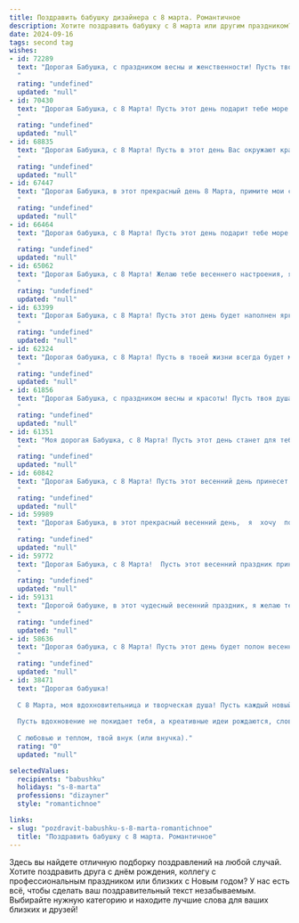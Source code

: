 ```yaml
---
title: Поздравить бабушку дизайнера с 8 марта. Романтичное
description: Хотите поздравить бабушку с 8 марта или другим праздником? Наш ИИ создаст незабываемое поздравление, а вы обязательно выделитесь среди других.  
date: 2024-09-16
tags: second tag
wishes:
- id: 72289
  text: "Дорогая Бабушка, с праздником весны и женственности! Пусть твоя душа, словно весенний цветок, расцветает яркими красками, а вдохновение дизайнера не иссякает, рождая новые шедевры красоты.  Счастья тебе, тепла, любви и безграничной радости!
  "
  rating: "undefined"
  updated: "null"
- id: 70430
  text: "Дорогая Бабушка, с 8 Марта! Пусть этот день подарит тебе море нежности, как весенние цветы, и вдохновения, которое ты так любишь в своей работе дизайнера. Пусть твой талант и креативность расцветают с новой силой!
  "
  rating: "undefined"
  updated: "null"
- id: 68835
  text: "Дорогая Бабушка, с 8 Марта! Пусть в этот день Вас окружают красота и вдохновение, как будто Вы снова юная и талантливая художница, только начинающая свой творческий путь. Пусть Ваши руки, которые так искусно создают прекрасные дизайны, будут наполнены теплом, заботой и любовью. Желаю Вам ярких цветов в жизни, как на Ваших картинах!
  "
  rating: "undefined"
  updated: "null"
- id: 67447
  text: "Дорогая Бабушка, в этот прекрасный день 8 Марта, примите мои самые искренние поздравления! Пусть ваша душа, словно нежная весенняя роза, расцветает от радости и любви. Ваши талант дизайнера и тонкий вкус вдохновляют меня, а ваша доброта и забота согревают мое сердце. Спасибо за всё, что вы делаете! Счастья, здоровья и безграничной любви!
  "
  rating: "undefined"
  updated: "null"
- id: 66464
  text: "Дорогая бабушка, с 8 Марта! Пусть этот день подарит тебе море цветов, улыбок и тепла. Твой талант дизайнера вдохновляет меня, как яркий шедевр, а твоя красота и доброта – как нежный весенний цветок. Желаю тебе всегда оставаться такой же красивой, стильной и любимой!
  "
  rating: "undefined"
  updated: "null"
- id: 65062
  text: "Дорогая Бабушка, с 8 Марта! Желаю тебе весеннего настроения, ярких красок в жизни и бесконечного вдохновения, как будто ты сама - нежный весенний цветок, распускающийся под ласковым солнцем. Пусть твоя дизайнерская душа всегда находит новые идеи, а твоё сердце — нежность и любовь. С праздником!
  "
  rating: "undefined"
  updated: "null"
- id: 63399
  text: "Дорогая Бабушка, с 8 Марта! Пусть этот день будет наполнен яркими красками, как палитра талантливого дизайнера, и пусть все твои мечты, подобно твоим прекрасным творениям, воплощаются в жизнь.
  "
  rating: "undefined"
  updated: "null"
- id: 62324
  text: "Дорогая бабушка, с 8 Марта! Пусть в твоей жизни всегда будет место для красоты и вдохновения, как в твоих неповторимых дизайнах. Ты - настоящая волшебница, которая создает красоту своими руками! Желаю тебе весеннего настроения, радостных мгновений и бесконечного вдохновения!
  "
  rating: "undefined"
  updated: "null"
- id: 61856
  text: "Дорогая Бабушка, с праздником весны и красоты! Пусть твоя душа всегда сияет яркими красками, как твоё талантливое дизайнерское творчество. Желаю тебе крепкого здоровья, вдохновения и бесконечного счастья! Ты - самая нежная и любящая Бабушка на свете, и ты всегда будешь для меня настоящим источником вдохновения.
  "
  rating: "undefined"
  updated: "null"
- id: 61351
  text: "Моя дорогая Бабушка, с 8 Марта! Пусть этот день станет для тебя воплощением весны – такой же яркой, нежной и вдохновляющей, как твои дизайнерские работы. Желаю тебе бесконечного вдохновения, счастья и нежных, теплых чувств.
  "
  rating: "undefined"
  updated: "null"
- id: 60842
  text: "Дорогая Бабушка, с 8 Марта! Пусть этот весенний день принесет тебе море цветов,  нежности и вдохновения, как будто ты сама творишь шедевры на холсте жизни. Спасибо тебе за твою любовь, за твою заботу, за то, что ты всегда рядом, как самый верный друг. Пусть каждый день будет наполнен радостью и красотой, как твои дизайнерские творения.
  "
  rating: "undefined"
  updated: "null"
- id: 59989
  text: "Дорогая Бабушка, в этот прекрасный весенний день,  я  хочу  поздравить  тебя  с 8 Марта! Пусть   твоя   жизнь   будет   наполнена   яркими   красками   и   творческой   энергией,   как   твои   прекрасные   дизайнерские   работы.  Желаю   тебе   крепкого   здоровья,   неиссякаемого   оптимизма   и   много-много   радости   в   каждом   дне!
  "
  rating: "undefined"
  updated: "null"
- id: 59772
  text: "Дорогая Бабушка, с 8 Марта!  Пусть этот весенний праздник принесет тебе море вдохновения, как яркие краски на твоей палитре, и пусть твоя жизнь будет такой же прекрасной и гармоничной, как твоих творений.
  "
  rating: "undefined"
  updated: "null"
- id: 59131
  text: "Дорогой бабушке, в этот чудесный весенний праздник, я желаю тебе моря цветов, нежной заботы и, конечно же, вдохновения для твоих дизайнерских шедевров! Пусть твоя фантазия расцветает яркими красками, а жизнь будет наполнена красотой и гармонией. С 8 Марта!
  "
  rating: "undefined"
  updated: "null"
- id: 58636
  text: "Дорогая бабушка, с 8 Марта! Пусть этот день будет полон весенней  красоты и нежности, как ваши прекрасные дизайнерские работы! Желаю вам творческого вдохновения, ярких красок в жизни и безграничного счастья!
  "
  rating: "undefined"
  updated: "null"
- id: 38471
  text: "Дорогая бабушка!
  
  С 8 Марта, моя вдохновительница и творческая душа! Пусть каждый новый день приносит кисть радости и палитру счастья в твою жизнь. Ты превращаешь обыденность в красоту, как истинный дизайнер, создавая вокруг себя атмосферу любви и тепла.
  
  Пусть вдохновение не покидает тебя, а креативные идеи рождаются, словно цветы весной, распускаясь в яркие праздники. Спасибо за твою безмерную заботу, мудрость и поддержку. Ты — наше главное произведение искусства, и я горжусь, что могу быть частью твоего творения.
  
  С любовью и теплом, твой внук (или внучка)."
  rating: "0"
  updated: "null"

selectedValues:
  recipients: "babushku"
  holidays: "s-8-marta"
  professions: "dizayner"
  style: "romantichnoe"

links:
- slug: "pozdravit-babushku-s-8-marta-romantichnoe"
  title: "Поздравить бабушку с 8 марта. Романтичное"
---
```


Здесь вы найдете отличную подборку поздравлений на любой случай. 
Хотите поздравить друга с днём рождения, коллегу с профессиональным праздником или близких с Новым годом? У нас есть всё, чтобы сделать ваш поздравительный текст незабываемым. Выбирайте нужную категорию и находите лучшие слова для ваших близких и друзей!
